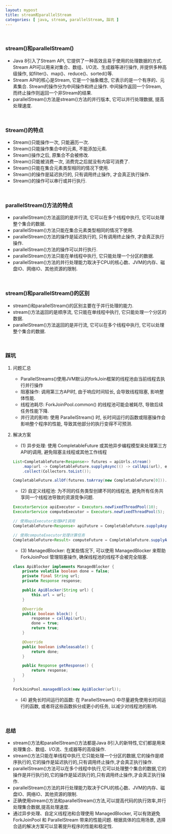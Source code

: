 ```yaml
---
layout: mypost
title: stream和parallelStream
categories: [ java, stream, parallelStream, 踩坑 ]
---
```


<br>

### stream()和parallelStream()

- Java 8引入了Stream API, 它提供了一种高效且易于使用的处理数据的方式. Stream
  API可以用来对集合、数组、I/O流、生成器等进行操作, 并提供多种高级操作, 如filter()、map()、reduce()、sorted()等.
- Stream API的核心是Stream, 它是一个抽象概念, 它表示的是一个有序的、元素集合. Stream的操作分为中间操作和终止操作.
  中间操作返回一个Stream, 而终止操作则返回一个非Stream的结果.
- parallelStream()方法是stream()方法的并行版本, 它可以并行处理数据, 提高处理速度.

<br>

### Stream()的特点

- Stream()只能操作一次, 只能遍历一次.
- Stream()只能操作集合中的元素, 不能添加元素.
- Stream()操作之后, 原集合不会被修改.
- Stream()只能被消费一次, 消费完之后就没有内容可消费了.
- Stream()只能在集合元素类型相同的情况下使用.
- Stream()的操作是延迟执行的, 只有调用终止操作, 才会真正执行操作.
- Stream()的操作可以串行或并行执行.

<br>

### parallelStream()方法的特点

- parallelStream()方法返回的是并行流, 它可以在多个线程中执行, 它可以处理整个集合的数据.
- parallelStream()方法只能在集合元素类型相同的情况下使用.
- parallelStream()方法的操作是延迟执行的, 只有调用终止操作, 才会真正执行操作.
- parallelStream()方法的操作可以并行执行.
- parallelStream()方法只能在单线程中执行, 它只能处理一个分区的数据.
- parallelStream()方法的并行处理能力取决于CPU的核心数、JVM的内存、磁盘IO、网络IO、其他资源的限制.

<br>

### stream()和parallelStream()的区别

- stream()和parallelStream()的区别主要在于并行处理的能力.
- stream()方法返回的是顺序流, 它只能在单线程中执行, 它只能处理一个分区的数据.
- parallelStream()方法返回的是并行流, 它可以在多个线程中执行, 它可以处理整个集合的数据.

<br>

### 踩坑

1. 问题汇总

   - ParallelStreams()使用JVM默认的forkJoin框架的线程池由当前线程去执行并行操作
   - 阻塞操作: 调用第三方API时, 由于响应时间较长, 会导致线程阻塞, 影响整体性能.
   - 线程池耗尽: ForkJoinPool.common() 的线程池可能会被耗尽, 导致后续任务性能下降.
   - 并行流的影响: 使用 ParallelStream() 时, 长时间运行的函数或阻塞操作会影响整个程序的性能, 导致其他部分的执行变得不可预测.

2. 解决方案

   - (1) 异步处理: 使用 CompletableFuture 或其他异步编程模型来处理第三方API的调用, 避免阻塞主线程或其他工作线程

    ```java
    List<CompletableFuture<Response>> futures = apiUrls.stream()
        .map(url -> CompletableFuture.supplyAsync(() -> callApi(url), executor))
        .collect(Collectors.toList());
    
    CompletableFuture.allOf(futures.toArray(new CompletableFuture[0])).join();
    ```

   - (2) 自定义线程池: 为不同的任务类型创建不同的线程池, 避免所有任务共享同一个线程池导致的资源竞争问题.

    ```java
    ExecutorService apiExecutor = Executors.newFixedThreadPool(10);
    ExecutorService computeExecutor = Executors.newFixedThreadPool(5);
    
    // 使用apiExecutor处理API调用
    CompletableFuture<Response> apiFuture = CompletableFuture.supplyAsync(() -> callApi(url), apiExecutor);
    
    // 使用computeExecutor处理计算任务
    CompletableFuture<Result> computeFuture = CompletableFuture.supplyAsync(() -> computeData(data), computeExecutor);
    ```

   - (3) ManagedBlocker: 在某些情况下, 可以使用 ManagedBlocker 来帮助 ForkJoinPool 管理阻塞操作, 确保线程池的线程不会被完全阻塞.

    ```java
    class ApiBlocker implements ManagedBlocker {
        private volatile boolean done = false;
        private final String url;
        private Response response;
    
        public ApiBlocker(String url) {
            this.url = url;
        }
    
        @Override
        public boolean block() {
            response = callApi(url);
            done = true;
            return true;
        }
    
        @Override
        public boolean isReleasable() {
            return done;
        }
    
        public Response getResponse() {
            return response;
        }
    }
    
    ForkJoinPool.managedBlock(new ApiBlocker(url));
    ```

   - (4) 避免长时间运行的函数: 在 ParallelStream() 中尽量避免使用长时间运行的函数, 或者将这些函数拆分成更小的任务, 以减少对线程池的影响.

<br>

### 总结

- stream()方法和parallelStream()方法都是Java 8引入的新特性,它们都是用来处理集合、数组、I/O流、生成器等的高级操作.
- stream()方法只能在单线程中执行,它只能处理一个分区的数据,它的操作是顺序执行的,它的操作是延迟执行的,只有调用终止操作,才会真正执行操作.
- parallelStream()方法可以在多个线程中执行,它可以处理整个集合的数据,它的操作是并行执行的,它的操作是延迟执行的,只有调用终止操作,才会真正执行操作.
- parallelStream()方法的并行处理能力取决于CPU的核心数、JVM的内存、磁盘IO、网络IO、其他资源的限制.
- 正确使用stream()方法和parallelStream()方法,可以提高代码的执行效率,并行处理集合数据,提高处理速度.
- 通过异步处理、自定义线程池和合理使用 ManagedBlocker, 可以有效避免 ForkJoinPool 和 ParallelStream
  带来的性能问题. 根据具体的应用场景, 选择合适的解决方案可以显著提升程序的性能和稳定性. 
